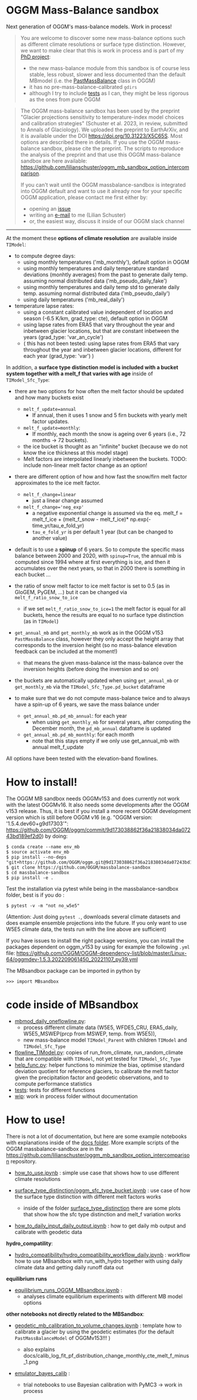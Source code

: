 # OGGM Mass-Balance sandbox

Next generation of OGGM's mass-balance models. Work in process! 


> You are welcome to discover some new mass-balance options such as different climate resolutions or surface
> type distinction. However, we want to make clear that this is 
> work in process and is part of my 
> [PhD project](https://www.uibk.ac.at/acinn/research/ice-and-climate/projects/uncertainties-glacier-smb.html.en):
> - the new mass-balance module from this sandbox is of course less stable, less robust, slower and less documented than the default MBmodel (i.e. the 
> [PastMassBalance](https://docs.oggm.org/en/stable/_modules/oggm/core/massbalance.html#PastMassBalance) 
> class in OGGM) 
> - it has no pre-mass-balance-calibrated `gdirs` 
> - although I try to include [tests](https://github.com/OGGM/massbalance-sandbox/tree/master/MBsandbox/tests)
    as I can, they might be less rigorous as the ones from pure OGGM
> 

> The OGGM mass-balance sandbox has been used by the preprint  "Glacier projections sensitivity to temperature-index model 
choices and calibration strategies" (Schuster et al. 2023, in review, submitted to Annals of Glaciology). We uploaded the preprint to EarthArXiv, and it is available under the DOI https://doi.org/10.31223/X5C65S. Most options are described there in details. If you use the OGGM mass-balance sandbox, please cite the preprint. The scripts to reproduce the analysis of the preprint and that use this OGGM mass-balance sandbox are here available: https://github.com/lilianschuster/oggm_mb_sandbox_option_intercomparison.  
> 
> If you can't wait until the OGGM massbalance-sandbox is integrated into OGGM default and want to
> use it already now for your specific OGGM application,
> please contact me first either by: 
> - opening an [issue](https://github.com/OGGM/massbalance-sandbox/issues)
> - writing an [e-mail](mailto:lilian.schuster@uibk.ac.at) to me 
     (Lilian Schuster)
> - or, the easiest way, discuss it inside of our OGGM slack channel

---

At the moment these **options of climate resolution** are available inside `TIModel`:
- to compute degree days:
    - using monthly temperatures ('mb_monthly'), default option in OGGM
    - using monthly temperatures and daily temperature standard deviations (monhtly averages) from the past to generate daily temp. assuming normal distributed data ('mb_pseudo_daily_fake') 
    - using monthly temperatures and daily temp std to generate daily temp. assuming normal distributed data ('mb_pseudo_daily')
    - using daily temperatures ('mb_real_daily')
- temperature lapse rates:
    - using a constant calibrated value independent of location and season (-6.5 K/km, grad_type: cte), default option in OGGM
    - using lapse rates from ERA5 that vary throughout the year and inbetween glacier locations, but that are constant inbetween the years (grad_type: 'var_an_cycle')
    - ( this has not been tested: using lapse rates from ERA5 that vary throughout the year and inbetween glacier locations, different for each year (grad_type: 'var') )

In addition, a **surface type distinction model is included with a bucket system together with a melt_f that varies with age** inside of `TIModel_Sfc_Type`:
- there are two options for how often the melt factor should be updated and how many buckets exist
    - `melt_f_update=annual`
        - If annual, then it uses 1 snow and 5 firn buckets with yearly melt factor updates.
    - `melt_f_update=monthly`:
        -  If monthly, each month the snow is ageing over 6 years (i.e., 72 months -> 72 buckets).
    - the ice bucket is thought as an "infinite" bucket (because we do not know the ice thickness at this model stage)
    - Melt factors are interpolated linearly inbetween the buckets.
      TODO: include non-linear melt factor change as an option!
- there are different option of how and how fast the snow/firn melt factor approximates to the ice melt factor. 
    - `melt_f_change=linear`
        - just a linear change assumed
    - `melt_f_change='neg_exp'`
        - a negative exponential change is assumed via the eq. melt_f = melt_f_ice + (melt_f_snow - melt_f_ice)* np.exp(-time_yr/tau_e_fold_yr)
        - `tau_e_fold_yr` is per default 1 year (but can be changed to another value)
- default is to use a **spinup** of 6 years. So to compute the specific mass balance between 2000 and 2020, with `spinup=True`, the annual mb is computed since 1994 where at first everything is ice, and then it accumulates over the next years, so that in 2000 there is something in each bucket ...

- the ratio of snow melt factor to ice melt factor is set to 0.5 (as in GloGEM, PyGEM, ...) but it can be changed via `melt_f_ratio_snow_to_ice`
    - if we set `melt_f_ratio_snow_to_ice=1` the melt factor is equal for all buckets, hence the results are equal to no surface type distinction (as in `TIModel`)
- `get_annual_mb` and `get_monthly_mb` work as in the OGGM v153 `PastMassBalance` class, however they only accept the height array that corresponds to the inversion height (so no mass-balance elevation feedback can be included at the moment!)
    - that means the given mass-balance ist the mass-balance over the inversion heights (before doing the inversion and so on)
- the buckets are automatically updated when using `get_annual_mb` or `get_monthly_mb` via the `TIModel_Sfc_Type.pd_bucket` dataframe 
- to make sure that we do not compute mass-balance twice and to always have a spin-up of 6 years, we save the mass balance under 
    - `get_annual_mb.pd_mb_annual`: for each year
        - when using `get_monthly_mb` for several years, after computing the December month, the `pd_mb_annual` dataframe is updated
    - `get_annual_mb.pd_mb_monthly`: for each month
        - note that this stays empty if we only use get_annual_mb with annual melt_f_update


All options have been tested with the elevation-band flowlines.

# How to install!
<!-- structure as in https://github.com/fmaussion/scispack and oggm/oggm -->
The OGGM MB sandbox needs OGGMv153 and does currently not work with the latest OGGMv16. It also needs some developments after the OGGM v153 release. Thus, it is best if you install a more recent OGGM development version which is still before OGGM v16 (e.g. "OGGM version: '1.5.4.dev60+g9d17303'": https://github.com/OGGM/oggm/commit/9d173038862f36a21838034da07243bd189ef2d0) by doing:

    $ conda create --name env_mb
    $ source activate env_mb
    $ pip install --no-deps "git+https://github.com/OGGM/oggm.git@9d173038862f36a21838034da07243bd189ef2d0"
    $ git clone https://github.com/OGGM/massbalance-sandbox
    $ cd massbalance-sandbox
    $ pip install -e .
    

Test the installation via pytest while being in the massbalance-sandbox folder, best is if you do :

    $ pytest -v -m "not no_w5e5"
    
(Attention: Just doing `pytest .`, downloads several climate datasets and does example ensemble projections into the future. If you only want to use W5E5 climate data, the tests run with the line above are sufficient)

If you have issues to install the right package versions, you can install the packages dependent on oggm_v153 by using for example the following `.yml` file: https://github.com/OGGM/OGGM-dependency-list/blob/master/Linux-64/oggmdev-1.5.3.202209061450_20221107_py39.yml

The MBsandbox package can be imported in python by

    >>> import MBsandbox

# code inside of MBsandbox

- [mbmod_daily_oneflowline.py](MBsandbox/mbmod_daily_oneflowline.py): 
    - process different climate data (W5E5, WFDE5_CRU, ERA5_daily, W5E5_MSWEP(prcp from MSWEP, temp. from W5E5)),
    - new mass-balance model `TIModel_Parent` with children `TIModel` and `TIModel_Sfc_Type`
- [flowline_TIModel.py](MBsandbox/flowline_TIModel.py): copies of run_from_climate, run_random_climate that are compatible with `TIModel`, not yet tested for `TIModel_Sfc_Type`
- [help_func.py](MBsandbox/help_func.py): helper functions to minimize the bias, optimise standard deviation quotient for reference glaciers, to calibrate the melt factor given the precipitation factor and geodetic observations, and to compute performance statistics
- [tests](MBsandbox/tests): tests for different functions
- [wip](MBsandbox/wip): work in process folder without documentation

# How to use!
There is not a lot of documentation, but here are some example notebooks with explanations inside of the [docs folder](docs). More example scripts of the OGGM massbalance-sandbox are in the https://github.com/lilianschuster/oggm_mb_sandbox_option_intercomparison repository. 
- [how_to_use.ipynb](docs/how_to_use.ipynb) : simple use case that shows how to use different climate resolutions
- [surface_type_distinction/oggm_sfc_type_bucket.ipynb](docs/surface_type_distinction/oggm_sfc_type_bucket.ipynb) : use case of how the surface type distinction with different melt factors works
    - inside of the folder [surface_type_distinction](docs/surface_type_distinction) there are some plots that show how the sfc type distinction and melt_f variation works

- [how_to_daily_input_daily_output.ipynb](docs/how_to_daily_input_daily_output.ipynb) : how to get daily mb output and calibrate with geodetic data

**hydro_compatility**:
- [hydro_compatibility/hydro_compatibility_workflow_daily.ipynb](docs/hydro_compatibility/hydro_compatibility_workflow_daily.ipynb) : workflow how to use MBsandbox with run_with_hydro together with using daily climate data and getting daily runoff data out

**equilibrium runs**
- [equilibrium_runs_OGGM_MBsandbox.ipynb](docs/equilibrium_runs_OGGM_MBsandbox.ipynb) : 
    - analyses climate equilibrium experiments with different MB model options

**other notebooks not directly related to the MBSandbox**:
- [geodetic_mb_calibration_to_volume_changes.ipynb](docs/geodetic_mb_calibration_to_volume_changes.ipynb) : template how to calibrate a glacier by using the geodetic estimates (for the default `PastMassBalanceModel` of OGGMv153!!! )
    - also explains docs/calib_log_fit_pf_distribution_change_monthly_cte_melt_f_minus_1.png
    
- [emulator_bayes_calib](docs/emulator_bayes_calib) :
    - trial notebooks to use Bayesian calibration with PyMC3 -> work in process


